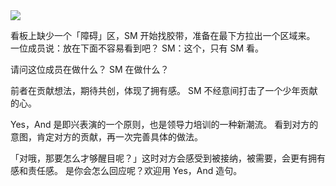 <img src='https://img0.baidu.com/it/u=2480503354,1559577148&fm=253&fmt=auto&app=120&f=JPEG?w=750&h=500' />

看板上缺少一个「障碍」区，SM 开始找胶带，准备在最下方拉出一个区域来。
一位成员说：放在下面不容易看到吧？
SM：这个，只有 SM 看。

请问这位成员在做什么？
SM 在做什么？

前者在贡献想法，期待共创，体现了拥有感。
SM 不经意间打击了一个少年贡献的心。

Yes，And 是即兴表演的一个原则，也是领导力培训的一种新潮流。
看到对方的意图，肯定对方的贡献，再一次完善具体的做法。

「对哦，那要怎么才够醒目呢？」这时对方会感受到被接纳，被需要，会更有拥有感和责任感。
是你会怎么回应呢？欢迎用 Yes，And 造句。
